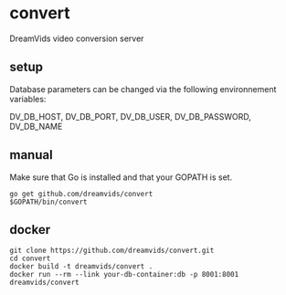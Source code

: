 # convert

DreamVids video conversion server

## setup

Database parameters can be changed via the following environnement variables:

DV_DB_HOST, DV_DB_PORT, DV_DB_USER, DV_DB_PASSWORD, DV_DB_NAME

## manual

Make sure that Go is installed and that your GOPATH is set.

```
go get github.com/dreamvids/convert
$GOPATH/bin/convert
```

## docker

```
git clone https://github.com/dreamvids/convert.git
cd convert
docker build -t dreamvids/convert .
docker run --rm --link your-db-container:db -p 8001:8001 dreamvids/convert
```
